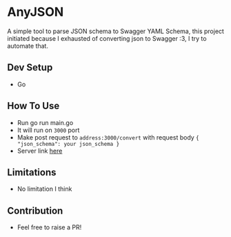 # AnyJSON

A simple tool to parse JSON schema to Swagger YAML Schema, this project initiated because I exhausted of converting json to Swagger :3, I try to automate that.

## Dev Setup

- Go

## How To Use

- Run go run main.go
- It will run on `3000` port
- Make post request to `address:3000/convert` with request body `{ "json_schema": your json_schema }`
- Server link [here](https://json-any.herokuapp.com/convert)

## Limitations

- No limitation I think

## Contribution

- Feel free to raise a PR!

